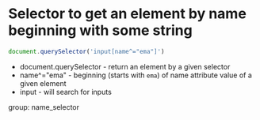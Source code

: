 # Selector to get an element by name beginning with some string

```javascript
document.querySelector('input[name^="ema"]')
```

- document.querySelector - return an element by a given selector
- name^="ema" - beginning (starts with ```ema```) of name attribute value of a given element
- input - will search for inputs

group: name_selector

